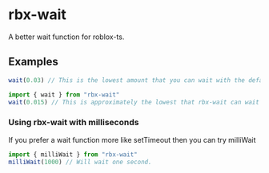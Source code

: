 # rbx-wait
A better wait function for roblox-ts.

## Examples
```ts
wait(0.03) // This is the lowest amount that you can wait with the default wait function.
```
```ts
import { wait } from "rbx-wait"
wait(0.015) // This is approximately the lowest that rbx-wait can wait for (1 frame).
```

### Using rbx-wait with milliseconds
If you prefer a wait function more like setTimeout then you can try milliWait
```ts
import { milliWait } from "rbx-wait"
milliWait(1000) // Will wait one second.
```